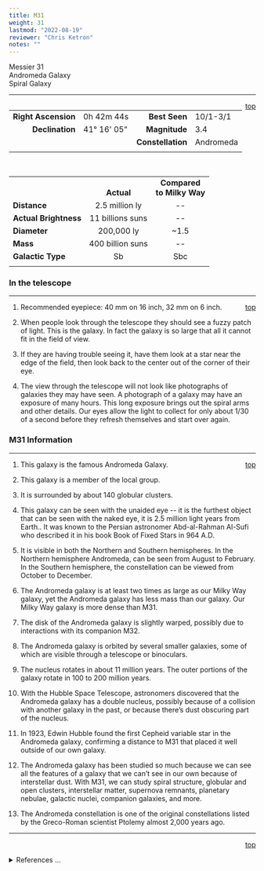 ```yaml
---
title: M31
weight: 31
lastmod: "2022-08-19"
reviewer: "Chris Ketron"
notes: ""
---
```


<script src="/js/whatsup.js"></script>
<script type="text/javascript">
	var objectName ="M31"
	var objectDesc ="Andromeda<br/>Spiral Galaxy<br/>in the Constellation<br/>Andromeda"
	var objectImage="m31.jpg"
</script>

<span style='float:right;'><div id=whatsup></div></span>

Messier 31  
Andromeda Galaxy  
Spiral Galaxy  

---
<span style='float:right;'>[top](#)</span>

|   |   |   |   |
|--:|:--|--:|:--|
|**Right Ascension**|0h 42m 44s|**Best Seen**|10/1-3/1|
|**Declination**|41&deg; 16' 05"	|**Magnitude**|3.4|
|   |   |**Constellation**|Andromeda|
|   |   |   |   |

<br/>

|  |  |  |
|---|:--:|:--:|
|  |<br/>**Actual**|**Compared<br/>to Milky Way**|
|**Distance**|2.5 million ly|--|
|**Actual Brightness**|11 billions suns|--|
|**Diameter**|200,000 ly|~1.5|
|**Mass**|400 billion suns|--|
|**Galactic Type**|Sb|Sbc|
|  |  |  |

### In the telescope

---
<span style='float:right;'>[top](#)</span>

1.  Recommended eyepiece: 40 mm on 16 inch, 32 mm on 6 inch.

2.  When people look through the telescope they should see a fuzzy patch of light.    This is the galaxy.  In fact the galaxy is so large that all it cannot fit in the field of view.
   
3.  If they are having trouble seeing it, have them look at a star near the edge of the field, then look back to the center out of the corner of their eye.
   
4.  The view through the telescope will not look like photographs of galaxies they may have seen.  A photograph of a galaxy may have an exposure of many hours.  This long exposure brings out the spiral arms and other details.  Our eyes allow the light to collect for only about 1/30 of a second before they refresh themselves and start over again.

### M31 Information

---
<span style='float:right;'>[top](#)</span>

1. This galaxy is the famous Andromeda Galaxy.

2. This galaxy is a member of the local group.

3. It is surrounded by about 140 globular clusters.

4. This galaxy can be seen with the unaided eye -- it is the furthest object that can be seen with the naked eye, it is 2.5 million light years from Earth..  It was known to the Persian astronomer Abd-al-Rahman Al-Sufi who described it in his book Book of Fixed Stars in 964 A.D.  

5. It is visible in both the Northern and Southern hemispheres. In the Northern hemisphere Andromeda, can be seen from August to February.  In the Southern hemisphere, the constellation can be viewed from October to December.

6. The Andromeda galaxy is at least two times as large as our Milky Way galaxy, yet the Andromeda galaxy has less mass than our galaxy.  Our Milky Way galaxy is more dense than M31.

7. The disk of the Andromeda galaxy is slightly warped, possibly due to interactions  with its companion M32.

8. The Andromeda galaxy is orbited by several smaller galaxies, some of which are visible through a telescope or binoculars.

9. The nucleus rotates in about 11 million years.  The outer portions of the galaxy rotate in 100 to 200 million years.

10. With the Hubble Space Telescope, astronomers discovered that the Andromeda galaxy has a double nucleus, possibly because of a collision with another galaxy in the past, or because there’s dust obscuring part of the nucleus.

11. In 1923, Edwin Hubble found the first Cepheid variable star in the Andromeda galaxy, confirming a distance to M31 that placed it well outside of our own galaxy.

12. The Andromeda galaxy has been studied so much because we can see all the features of a galaxy that we can’t see in our own because of interstellar dust.  With M31, we can study spiral structure, globular and open clusters, interstellar matter, supernova remnants, planetary nebulae, galactic nuclei, companion galaxies, and more.

13. The Andromeda constellation is one of the original constellations listed by the Greco-Roman scientist Ptolemy almost 2,000 years ago.

---
<span style='float:right;'>[top](#)</span>
<br/>
<details>
<summary>References ...</summary>

|   |   |   | 
|---|---|---|
|**Item**|**Updated**|**Notes**|
|Coordinates|2002-09-30|just tweaked a bit|
|Magnitude|2002-09-30|previously: 4.88.7<br/>– BUT found mag at<br/> <http://messier.seds.org/m/m031.html>|
|Distance|2002-09-30|OK|
|Diameter|2002-09-30|OK|
|Mass|--|  |	
|Brightness|--|  |
|Other Information|2002-09-30|lots of info and reminders from the SEDS site <http://messier.seds.org/m/m031.html>|
</details>
